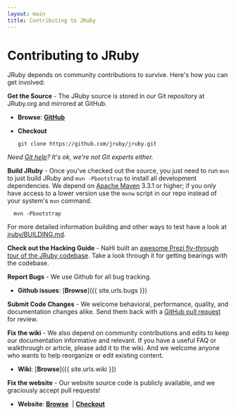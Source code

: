 ```yaml
---
layout: main
title: Contributing to JRuby
---
```

# Contributing to JRuby
  
JRuby depends on community contributions to survive. Here's how you can get involved:

**Get the Source** - The JRuby source is stored in our Git repository at JRuby.org and mirrored at GitHub.

- **Browse**: [**GitHub**](https://github.com/jruby/jruby)
- **Checkout**

      git clone https://github.com/jruby/jruby.git

*Need [Git help](https://git-scm.com/)? It's ok, we're not Git experts either.*

**Build JRuby** - Once you've checked out the source, you just need to run `mvn` to just build JRuby and `mvn -Pbootstrap` to install all development dependencies. We depend on <a href="https://maven.apache.org/">Apache Maven</a> 3.3.1 or higher; if you only have access to a lower version use the `mvnw` script in our repo instead of your system's `mvn` command.

      mvn -Pbootstrap

For more detailed information building and other ways to test have a look at <a href="https://github.com/jruby/jruby/blob/master/BUILDING.md">jruby/BUILDING.md</a>.

**Check out the Hacking Guide** - NaHi built an [awesome Prezi fly-through tour of the JRuby codebase][prezi]. Take a look through it for getting bearings with the codebase.

**Report Bugs** - We use Github for all bug tracking. 

- **Github issues**: [**Browse**]({{ site.urls.bugs }})

**Submit Code Changes** - We welcome behavioral, performance, quality, and documentation changes alike.  Send them back with a [GitHub pull request][pullrequest] for review.

**Fix the wiki** - We also depend on community contributions and edits to keep our documentation informative and relevant. If you have a useful FAQ or walkthrough or article, please add it to the wiki. And we welcome anyone who wants to help reorganize or edit existing content.

- **Wiki**: [**Browse**]({{ site.urls.wiki }})

**Fix the website** - Our website source code is publicly available, and we graciously accept pull requests!

- **Website**: [**Browse**](https://github.com/jruby/jruby.github.io) &nbsp;|&nbsp;[**Checkout**](git://github.com/jruby/jruby.github.io.git)

[prezi]: https://prezi.com/tsuouxb3z4ln/jruby-hacking-guide/
[pullrequest]: https://help.github.com/articles/using-pull-requests

